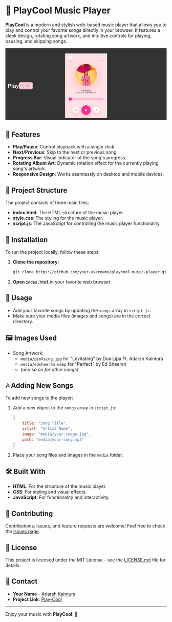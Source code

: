 # 🎵 PlayCool Music Player

**PlayCool** is a modern and stylish web-based music player that allows you to play and control your favorite songs directly in your browser. It features a sleek design, rotating song artwork, and intuitive controls for playing, pausing, and skipping songs.

![PlayCool Music Player Screenshot](./media/player-screenshot.png)

## 🌟 Features

- **Play/Pause**: Control playback with a single click.
- **Next/Previous**: Skip to the next or previous song.
- **Progress Bar**: Visual indicator of the song's progress.
- **Rotating Album Art**: Dynamic rotation effect for the currently playing song's artwork.
- **Responsive Design**: Works seamlessly on desktop and mobile devices.

## 📂 Project Structure

The project consists of three main files:

- **index.html**: The HTML structure of the music player.
- **style.css**: The styling for the music player.
- **script.js**: The JavaScript for controlling the music player functionality.

## 🔧 Installation

To run the project locally, follow these steps:

1. **Clone the repository:**
    ```bash
    git clone https://github.com/your-username/playcool-music-player.git
    ```
2. **Open `index.html`** in your favorite web browser.

## 📜 Usage

- Add your favorite songs by updating the `songs` array in `script.js`.
- Make sure your media files (images and songs) are in the correct directory.

## 🖼️ Images Used

- Song Artwork: 
  - `media/pinksing.jpg` for "Levitating" by Dua Lipa Ft. Adarsh Kaintura
  - `media/edsheeran.webp` for "Perfect" by Ed Sheeran
  - *(and so on for other songs)*

## 🎶 Adding New Songs

To add new songs to the player:

1. Add a new object to the `songs` array in `script.js`:
    ```javascript
    {
        title: "Song Title",
        artist: "Artist Name",
        image: "media/your-image.jpg",
        path: "media/your-song.mp3"
    }
    ```
2. Place your song files and images in the `media` folder.

## 🛠️ Built With

- **HTML**: For the structure of the music player.
- **CSS**: For styling and visual effects.
- **JavaScript**: For functionality and interactivity.

## 🤝 Contributing

Contributions, issues, and feature requests are welcome! Feel free to check the [issues page](https://github.com/your-username/playcool-music-player/issues).

## 📄 License

This project is licensed under the MIT License - see the [LICENSE.md](LICENSE.md) file for details.

## 📧 Contact

- **Your Name** - [Adarsh Kaintura](https://www.linkedin.com/in/adarsh-kaintura-08b096269/)
- **Project Link**: [Play-Cool](https://github.com/Adarshkaintura/playcool-music-player)

---

Enjoy your music with **PlayCool**! 🎵
